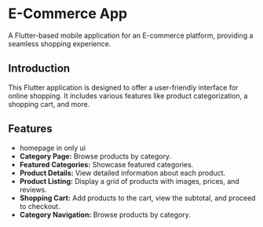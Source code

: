 # E-Commerce App

A Flutter-based mobile application for an E-commerce platform, providing a seamless shopping experience.



## Introduction

This Flutter application is designed to offer a user-friendly interface for online shopping. It includes various features like product categorization, a shopping cart, and more.

## Features
-   homepage in only ui 
- **Category Page:** Browse products by category.
- **Featured Categories:** Showcase featured categories.
- **Product Details:** View detailed information about each product.
- **Product Listing:** Display a grid of products with images, prices, and reviews.
- **Shopping Cart:** Add products to the cart, view the subtotal, and proceed to checkout.
- **Category Navigation:** Browse products by category.
